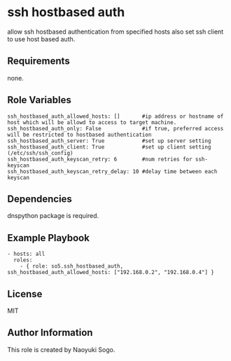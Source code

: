 ssh hostbased auth
=========

allow ssh hostbased authentication from specified hosts
also set ssh client to use host based auth.

Requirements
------------

none.

Role Variables
--------------
```
ssh_hostbased_auth_allowed_hosts: []       #ip address or hostname of host which will be allowd to access to target machine.
ssh_hostbased_auth_only: False             #if true, preferred access will be restricted to hostbased authentication
ssh_hostbased_auth_server: True            #set up server setting
ssh_hostbased_auth_client: True            #set up client setting (/etc/ssh/ssh_config)
ssh_hostbased_auth_keyscan_retry: 6        #num retries for ssh-keyscan
ssh_hostbased_auth_keyscan_retry_delay: 10 #delay time between each keyscan
```

Dependencies
------------

dnspython package is required.

Example Playbook
----------------
```
- hosts: all
  roles:
    - { role: so5.ssh_hostbased_auth, ssh_hostbased_auth_allowed_hosts: ["192.168.0.2", "192.168.0.4"] }
```

License
-------

MIT

Author Information
------------------

This role is created by Naoyuki Sogo.